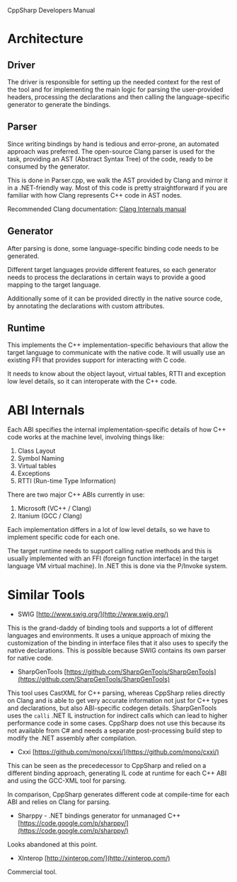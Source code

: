 CppSharp Developers Manual

# Architecture

## Driver

The driver is responsible for setting up the needed context for the rest of
the tool and for implementing the main logic for parsing the user-provided headers,
processing the declarations and then calling the language-specific generator to
generate the bindings.

## Parser

Since writing bindings by hand is tedious and error-prone, an automated
approach was preferred. The open-source Clang parser is used for the task,
providing an AST (Abstract Syntax Tree) of the code, ready to be consumed
by the generator.

This is done in Parser.cpp, we walk the AST provided by Clang and mirror
it in a .NET-friendly way. Most of this code is pretty straightforward if
you are familiar with how Clang represents C++ code in AST nodes.

Recommended Clang documentation: [Clang Internals manual](http://clang.llvm.org/docs/InternalsManual.html)

## Generator

After parsing is done, some language-specific binding code needs to be generated.

Different target languages provide different features, so each generator needs to
process the declarations in certain ways to provide a good mapping to the target
language.

Additionally some of it can be provided directly in the native source
code, by annotating the declarations with custom attributes.
 
## Runtime

This implements the C++ implementation-specific behaviours that allow
the target language to communicate with the native code. It will usually
use an existing FFI that provides support for interacting with C code.

It needs to know about the object layout, virtual tables, RTTI and
exception low level details, so it can interoperate with the C++ code.

# ABI Internals

Each ABI specifies the internal implementation-specific details of how
C++ code works at the machine level, involving things like:

 1. Class Layout
 2. Symbol Naming
 3. Virtual tables
 4. Exceptions
 5. RTTI (Run-time Type Information)

There are two major C++ ABIs currently in use:

 1. Microsoft (VC++ / Clang)
 2. Itanium (GCC / Clang)
 
Each implementation differs in a lot of low level details, so we have to
implement specific code for each one.

The target runtime needs to support calling native methods and this is usually
implemented with an FFI (foreign function interface) in the target language VM
virtual machine). In .NET this is done via the P/Invoke system.

# Similar Tools

- SWIG
[http://www.swig.org/](http://www.swig.org/)

This is the grand-daddy of binding tools and supports a lot of different languages and environments.
It uses a unique approach of mixing the customization of the binding in interface files that it also
uses to specify the native declarations. This is possible because SWIG contains its own parser for
native code.

- SharpGenTools
[https://github.com/SharpGenTools/SharpGenTools](https://github.com/SharpGenTools/SharpGenTools)

This tool uses CastXML for C++ parsing, whereas CppSharp relies directly on Clang and is able to get 
very accurate information not just for C++ types and declarations, but also ABI-specific codegen
details. SharpGenTools uses the `calli` .NET IL instruction for indirect calls which can lead to
higher performance code in some cases. CppSharp does not use this because its not available from C#
and needs a separate post-processing build step to modify the .NET assembly after compilation.

- Cxxi
[https://github.com/mono/cxxi/](https://github.com/mono/cxxi/)

This can be seen as the precedecessor to CppSharp and relied on a different binding approach,
generating IL code at runtime for each C++ ABI and using the GCC-XML tool for parsing.

In comparison, CppSharp generates different code at compile-time for each ABI and relies on Clang for parsing.

- Sharppy - .NET bindings generator for unmanaged C++
[https://code.google.com/p/sharppy/](https://code.google.com/p/sharppy/)

Looks abandoned at this point.

- XInterop
[http://xinterop.com/](http://xinterop.com/)

Commercial tool.
